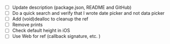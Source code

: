 -   [ ] Update description (package.json, README and GitHub)
-   [ ] Do a quick search and verify that I wrote date picker and not data picker
-   [ ] Add (void)dealloc to cleanup the ref
-   [ ] Remove prints
-   [ ] Check default height in iOS
-   [ ] Use Web for ref (callback signature, etc. )
